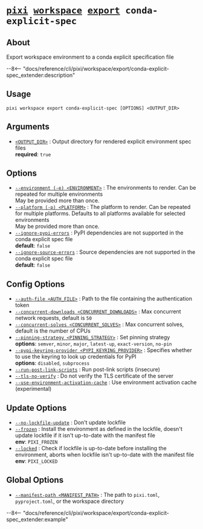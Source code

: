 <!--- This file is autogenerated. Do not edit manually! -->
# <code>[pixi](../../../pixi.md) [workspace](../../workspace.md) [export](../export.md) conda-explicit-spec</code>

## About
Export workspace environment to a conda explicit specification file

--8<-- "docs/reference/cli/pixi/workspace/export/conda-explicit-spec_extender:description"

## Usage
```
pixi workspace export conda-explicit-spec [OPTIONS] <OUTPUT_DIR>
```

## Arguments
- <a id="arg-<OUTPUT_DIR>" href="#arg-<OUTPUT_DIR>">`<OUTPUT_DIR>`</a>
:  Output directory for rendered explicit environment spec files
<br>**required**: `true`

## Options
- <a id="arg---environment" href="#arg---environment">`--environment (-e) <ENVIRONMENT>`</a>
:  The environments to render. Can be repeated for multiple environments
<br>May be provided more than once.
- <a id="arg---platform" href="#arg---platform">`--platform (-p) <PLATFORM>`</a>
:  The platform to render. Can be repeated for multiple platforms. Defaults to all platforms available for selected environments
<br>May be provided more than once.
- <a id="arg---ignore-pypi-errors" href="#arg---ignore-pypi-errors">`--ignore-pypi-errors`</a>
:  PyPI dependencies are not supported in the conda explicit spec file
<br>**default**: `false`
- <a id="arg---ignore-source-errors" href="#arg---ignore-source-errors">`--ignore-source-errors`</a>
:  Source dependencies are not supported in the conda explicit spec file
<br>**default**: `false`

## Config Options
- <a id="arg---auth-file" href="#arg---auth-file">`--auth-file <AUTH_FILE>`</a>
:  Path to the file containing the authentication token
- <a id="arg---concurrent-downloads" href="#arg---concurrent-downloads">`--concurrent-downloads <CONCURRENT_DOWNLOADS>`</a>
:  Max concurrent network requests, default is `50`
- <a id="arg---concurrent-solves" href="#arg---concurrent-solves">`--concurrent-solves <CONCURRENT_SOLVES>`</a>
:  Max concurrent solves, default is the number of CPUs
- <a id="arg---pinning-strategy" href="#arg---pinning-strategy">`--pinning-strategy <PINNING_STRATEGY>`</a>
:  Set pinning strategy
<br>**options**: `semver`, `minor`, `major`, `latest-up`, `exact-version`, `no-pin`
- <a id="arg---pypi-keyring-provider" href="#arg---pypi-keyring-provider">`--pypi-keyring-provider <PYPI_KEYRING_PROVIDER>`</a>
:  Specifies whether to use the keyring to look up credentials for PyPI
<br>**options**: `disabled`, `subprocess`
- <a id="arg---run-post-link-scripts" href="#arg---run-post-link-scripts">`--run-post-link-scripts`</a>
:  Run post-link scripts (insecure)
- <a id="arg---tls-no-verify" href="#arg---tls-no-verify">`--tls-no-verify`</a>
:  Do not verify the TLS certificate of the server
- <a id="arg---use-environment-activation-cache" href="#arg---use-environment-activation-cache">`--use-environment-activation-cache`</a>
:  Use environment activation cache (experimental)

## Update Options
- <a id="arg---no-lockfile-update" href="#arg---no-lockfile-update">`--no-lockfile-update`</a>
:  Don't update lockfile
- <a id="arg---frozen" href="#arg---frozen">`--frozen`</a>
:  Install the environment as defined in the lockfile, doesn't update lockfile if it isn't up-to-date with the manifest file
<br>**env**: `PIXI_FROZEN`
- <a id="arg---locked" href="#arg---locked">`--locked`</a>
:  Check if lockfile is up-to-date before installing the environment, aborts when lockfile isn't up-to-date with the manifest file
<br>**env**: `PIXI_LOCKED`

## Global Options
- <a id="arg---manifest-path" href="#arg---manifest-path">`--manifest-path <MANIFEST_PATH>`</a>
:  The path to `pixi.toml`, `pyproject.toml`, or the workspace directory

--8<-- "docs/reference/cli/pixi/workspace/export/conda-explicit-spec_extender:example"
